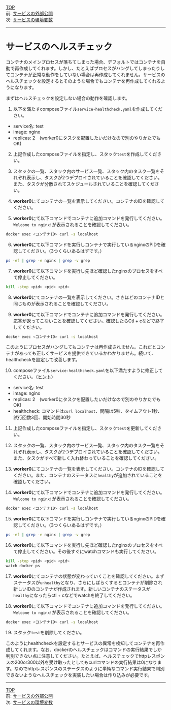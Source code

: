 [TOP](../README.md)   
前: [サービスの外部公開](./swarm-service-expose.md)  
次: [サービスの環境変数](./swarm-service-env.md)  

---

# サービスのヘルスチェック

コンテナのメインプロセスが落ちてしまった場合、デフォルトではコンテナを自動で再作成してくれます。しかし、たとえばプロセスがハングしてしまったりしてコンテナが正常な動作をしていない場合は再作成してくれません。サービスのヘルスチェックを設定するとそのような場合でもコンテナを再作成してくれるようになります。

まずはヘルスチェックを設定しない場合の動作を確認します。

1. 以下を満たすcomposeファイル`service-healthcheck.yaml`を作成してください。

- service名: test
- image: nginx
- replicas: 2　(worker0にタスクを配置したいだけなので別のやりかたでもOK)

2. 上記作成したcomposeファイルを指定し、スタック`test`を作成してください。

3. スタックの一覧、スタック内のサービス一覧、スタック内のタスク一覧をそれぞれ表示し、タスクが2つデプロイされていることを確認してください。また、タスクが分散されてスケジュールされていることを確認してください。

4. **worker0**にてコンテナの一覧を表示してください。コンテナのIDを確認してください。

5. **worker0**にて以下コマンドでコンテナに追加コマンドを発行してください。`Welcome to nginx!`が表示されることを確認してください。

``` sh
docker exec <コンテナID> curl -s localhost
```

6. **worker0**にて以下コマンドを実行しコンテナで実行しているnginxのPIDを確認してください。（3つくらいあるはずです。）

``` sh
ps -ef | grep -e nginx | grep -v grep
```

7. **worker0**にて以下コマンドを実行し先ほど確認したnginxのプロセスをすべて停止してください。

``` sh
kill -stop <pid> <pid> <pid>
```

8. **worker0**にてコンテナの一覧を表示してください。さきほどのコンテナIDと同じものが表示されることを確認してください。

9. **worker0**にて以下コマンドでコンテナに追加コマンドを発行してください。応答が返ってこないことを確認してください。確認したらCtl + cなどで終了してください。

``` sh
docker exec <コンテナID> curl -s localhost
```

このようにプロセスがハングしてもコンテナは再作成されません。これだとコンテナがあっても正しくサービスを提供できているかわかりません。続いて、healthcheckを設定して改善します。

10. composeファイル`service-healthcheck.yaml`を以下満たすように修正してください。（[ヒント](https://docs.docker.com/compose/compose-file/compose-file-v3/#healthcheck)）

- service名: test
- image: nginx
- replicas: 2　(worker0にタスクを配置したいだけなので別のやりかたでもOK)
- healthcheck: コマンドは`curl localhost`、間隔は5秒、タイムアウト1秒、試行回数3回、開始時間30秒

11. 上記作成したcomposeファイルを指定し、スタック`test`を更新してください。

12. スタックの一覧、スタック内のサービス一覧、スタック内のタスク一覧をそれぞれ表示し、タスクが2つデプロイされていることを確認してください。また、タスクがすべて新しく入れ替わっていることを確認してください。

13. **worker0**にてコンテナの一覧を表示してください。コンテナのIDを確認してください。また、コンテナのステータスに`healthy`が追加されていることを確認してください。

14. **worker0**にて以下コマンドでコンテナに追加コマンドを発行してください。`Welcome to nginx!`が表示されることを確認してください。

``` sh
docker exec <コンテナID> curl -s localhost
```

15. **worker0**にて以下コマンドを実行しコンテナで実行しているnginxのPIDを確認してください。（3つくらいあるはずです。）

``` sh
ps -ef | grep -e nginx | grep -v grep
```

16. **worker0**にて以下コマンドを実行し先ほど確認したnginxのプロセスをすべて停止してください。その後すぐにwatchコマンドも実行してください。

``` sh
kill -stop <pid> <pid> <pid>
watch docker ps
```

17. **worker0**にてコンテナの状態が変わっていくことを確認してください。まずステータスが`unhealthy`となり、さらにしばらくするとコンテナが削除され新しいIDのコンテナが作成されます。新しいコンテナのステータスが`healthy`になったらctl + cなどでwatchを終了してください。

18. **worker0**にて以下コマンドでコンテナに追加コマンドを発行してください。`Welcome to nginx!`が表示されることを確認してください。

``` sh
docker exec <コンテナID> curl -s localhost
```

19. スタック`test`を削除してください。

このようにhealthcheckを設定するとサービスの異常を検知してコンテナを再作成してくれます。なお、dockerのヘルスチェックはコマンドの実行結果でしか判別できない点に注意してください。たとえば、ヘルスチェックでhttpレスポンスの200or300以外を受け取ったとしてもcurlコマンドの実行結果は0になります。なのでhttpレスポンスのステータスのように単純なコマンド実行結果で判別できないようなヘルスチェックを実装したい場合は作り込みが必要です。

---

[TOP](../README.md)   
前: [サービスの外部公開](./swarm-service-expose.md)  
次: [サービスの環境変数](./swarm-service-env.md)  